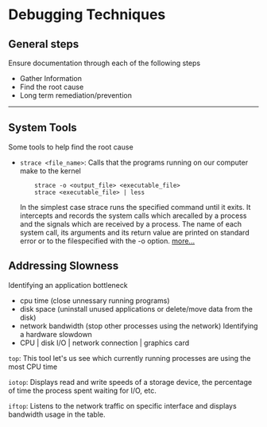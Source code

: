 # Debugging Techniques

## General steps
Ensure documentation through each of the following steps
* Gather Information 
* Find the root cause 
* Long term remediation/prevention

<hr>

## System Tools

Some tools to help find the root cause
* `strace <file_name>`:   Calls that the programs running on our computer make to the kernel

    ```
        strace -o <output_file> <executable_file>
        strace <executable_file> | less
    ```
    In the simplest case strace runs the specified command until it exits.  It intercepts and records the system calls which arecalled by a process and the signals which are received by a process.  The name of each system call, its arguments and its return value are printed on standard error or to the filespecified with the -o option. [more...](https://man7.org/linux/man-pages/man1/strace.1.html)

## Addressing Slowness

Identifying an application bottleneck
* cpu time (close unnessary running programs)
* disk space (uninstall unused applications or delete/move data from the disk)
* network bandwidth (stop other processes using the network)
Identifying a hardware slowdown
* CPU | disk I/O | network connection | graphics card

`top`: This tool let's us see which currently running processes are using the most CPU time

`iotop`: Displays read and write speeds of a storage device, the percentage of time the process spent waiting for I/O, etc.

`iftop`: Listens to the network traffic on specific interface and displays bandwidth usage in the table.


